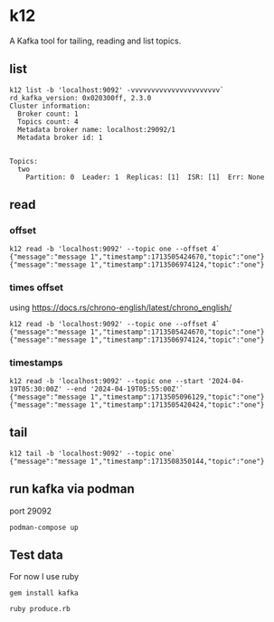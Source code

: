 # k12 

A Kafka tool for tailing, reading and list topics.

## list
```
k12 list -b 'localhost:9092' -vvvvvvvvvvvvvvvvvvvvvv`
rd_kafka_version: 0x020300ff, 2.3.0
Cluster information:
  Broker count: 1
  Topics count: 4
  Metadata broker name: localhost:29092/1
  Metadata broker id: 1


Topics:
  two
    Partition: 0  Leader: 1  Replicas: [1]  ISR: [1]  Err: None
```

## read
### offset
```
k12 read -b 'localhost:9092' --topic one --offset 4`
{"message":"message 1","timestamp":1713505424670,"topic":"one"}
{"message":"message 1","timestamp":1713506974124,"topic":"one"}
```

### times offset
using https://docs.rs/chrono-english/latest/chrono_english/
```
k12 read -b 'localhost:9092' --topic one --offset 4`
{"message":"message 1","timestamp":1713505424670,"topic":"one"}
{"message":"message 1","timestamp":1713506974124,"topic":"one"}
```

### timestamps
```
k12 read -b 'localhost:9092' --topic one --start '2024-04-19T05:30:00Z' --end '2024-04-19T05:55:00Z'`
{"message":"message 1","timestamp":1713505096129,"topic":"one"}
{"message":"message 1","timestamp":1713505420424,"topic":"one"}
```

## tail

```
k12 tail -b 'localhost:9092' --topic one`
{"message":"message 1","timestamp":1713508350144,"topic":"one"}
```

## run kafka via podman

port 29092

```
podman-compose up
```

## Test data
For now I use ruby

```
gem install kafka

ruby produce.rb	
```
